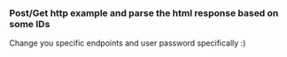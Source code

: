 ### Post/Get http example and parse the html response based on some IDs

Change you specific endpoints and user password specifically :)
